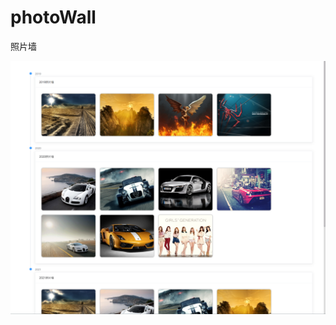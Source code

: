 # photoWall
照片墙


<img src="https://github.com/zgeaw/photo-wall/blob/master/dist/demo.png?raw=true"/>